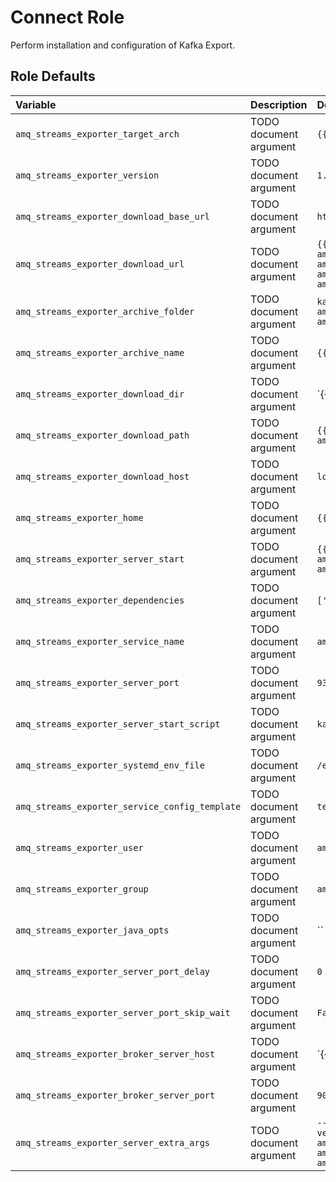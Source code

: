 # Connect Role

Perform installation and configuration of Kafka Export.

## Role Defaults

| Variable | Description | Default |
|:---------|:------------|:--------|
|`amq_streams_exporter_target_arch`| TODO document argument | `{{ ansible_architecture }}` |
|`amq_streams_exporter_version`| TODO document argument | `1.7.0` |
|`amq_streams_exporter_download_base_url`| TODO document argument | `https://github.com/danielqsj/kafka_exporter/releases/download/` |
|`amq_streams_exporter_download_url`| TODO document argument | `{{ amq_streams_exporter_download_base_url }}v{{ amq_streams_exporter_version }}/kafka_exporter-{{ amq_streams_exporter_version }}.{{ amq_streams_exporter_target_system }}-{{ amq_streams_exporter_target_arch }}.tar.gz` |
|`amq_streams_exporter_archive_folder`| TODO document argument | `kafka_exporter-{{ amq_streams_exporter_version }}.{{ amq_streams_exporter_target_system }}-{{ amq_streams_exporter_target_arch }}` |
|`amq_streams_exporter_archive_name`| TODO document argument | `{{ amq_streams_exporter_archive_folder }}.tar.gz` |
|`amq_streams_exporter_download_dir`| TODO document argument | `{{ lookup('env','PWD') | default('/opt') }}` |
|`amq_streams_exporter_download_path`| TODO document argument | `{{ amq_streams_exporter_download_dir }}/{{ amq_streams_exporter_archive_name }}` |
|`amq_streams_exporter_download_host`| TODO document argument | `localhost` |
|`amq_streams_exporter_home`| TODO document argument | `{{ amq_streams_common_home }}` |
|`amq_streams_exporter_server_start`| TODO document argument | `{{ amq_streams_common_home }}/{{ amq_streams_exporter_archive_folder }}/{{ amq_streams_exporter_server_start_script }}` |
|`amq_streams_exporter_dependencies`| TODO document argument | `['tar', 'unzip']` |
|`amq_streams_exporter_service_name`| TODO document argument | `amq_streams_exporter` |
|`amq_streams_exporter_server_port`| TODO document argument | `9308` |
|`amq_streams_exporter_server_start_script`| TODO document argument | `kafka_exporter` |
|`amq_streams_exporter_systemd_env_file`| TODO document argument | `/etc/amq_streams_exporter.conf` |
|`amq_streams_exporter_service_config_template`| TODO document argument | `templates/service.conf.j2` |
|`amq_streams_exporter_user`| TODO document argument | `amq_streams_exporter` |
|`amq_streams_exporter_group`| TODO document argument | `amq_streams` |
|`amq_streams_exporter_java_opts`| TODO document argument | `` |
|`amq_streams_exporter_server_port_delay`| TODO document argument | `0` |
|`amq_streams_exporter_server_port_skip_wait`| TODO document argument | `False` |
|`amq_streams_exporter_broker_server_host`| TODO document argument | `{{ groups['brokers'][0] | default('localhost') }}` |
|`amq_streams_exporter_broker_server_port`| TODO document argument | `9092` |
|`amq_streams_exporter_server_extra_args`| TODO document argument | `--group.filter='.*' --topic.filter='.*' --offset.show-all --verbosity=0 --kafka.version='{{ amq_streams_common_product_version }}' --kafka.server={{ amq_streams_exporter_broker_server_host }}:{{ amq_streams_exporter_broker_server_port }}` |
